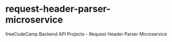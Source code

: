 # request-header-parser-microservice
freeCodeCamp Backend API Projects - Request Header Parser Microservice
